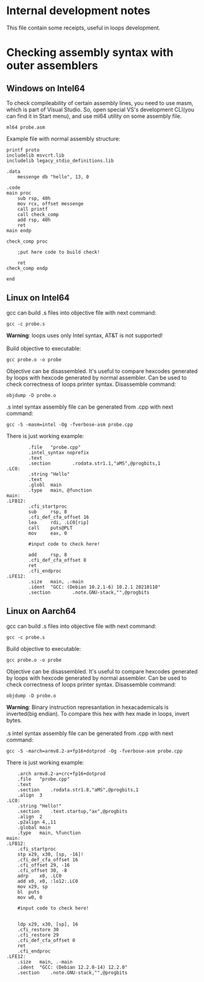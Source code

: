 # Internal development notes

This file contain some receipts, useful in loops development.

# Checking assembly syntax with outer assemblers

## Windows on Intel64

To check compileability of certain assembly lines, you need to use masm, which is part of Visual Studio.
So, open special VS's development CLI(you can find it in Start menu), and use ml64 utility on some assembly file.
```
ml64 probe.asm
```
Example file with normal assembly structure:
```
printf proto
includelib msvcrt.lib
includelib legacy_stdio_definitions.lib

.data
    messenge db "hello", 13, 0

.code
main proc
    sub rsp, 40h
    mov rcx, offset messenge
    call printf
	call check_comp
    add rsp, 40h
    ret
main endp

check_comp proc
	
	;put here code to build check!
	
	ret         
check_comp endp

end
```

## Linux on Intel64

gcc can build .s files into objective file with next command:
```
gcc -c probe.s
```
**Warning**: loops uses only Intel syntax, AT&T is not supported!\
\
Build objective to executable:
```
gcc probe.o -o probe
```
Objective can be disassembled. It's useful to compare hexcodes generated by loops with hexcode generated by normal assembler.
Can be used to check correctness of loops printer syntax. Disassemble command:
```
objdump -D probe.o
```
.s intel syntax assembly file can be generated from .cpp with next command:
```
gcc -S -masm=intel -Og -fverbose-asm probe.cpp
```
There is just working example:
```
        .file   "probe.cpp"
        .intel_syntax noprefix
        .text
        .section        .rodata.str1.1,"aMS",@progbits,1
.LC0:
        .string "Hello"
        .text
        .globl  main
        .type   main, @function
main:
.LFB12:
        .cfi_startproc
        sub     rsp, 8
        .cfi_def_cfa_offset 16
        lea     rdi, .LC0[rip]
        call    puts@PLT
        mov     eax, 0

        #input code to check here!

        add     rsp, 8
        .cfi_def_cfa_offset 8
        ret
        .cfi_endproc
.LFE12:
        .size   main, .-main
        .ident  "GCC: (Debian 10.2.1-6) 10.2.1 20210110"
        .section        .note.GNU-stack,"",@progbits
```

## Linux on Aarch64

gcc can build .s files into objective file with next command:
```
gcc -c probe.s
```
Build objective to executable:
```
gcc probe.o -o probe
```
Objective can be disassembled. It's useful to compare hexcodes generated by loops with hexcode generated by normal assembler.
Can be used to check correctness of loops printer syntax. Disassemble command:
```
objdump -D probe.o
```
**Warning**: Binary instruction represantation in hexacademicals is inverted(big endian). To compare this hex with hex made in loops, invert bytes.\
\
.s intel syntax assembly file can be generated from .cpp with next command:
```
gcc -S -march=armv8.2-a+fp16+dotprod -Og -fverbose-asm probe.cpp
```
There is just working example:
```
	.arch armv8.2-a+crc+fp16+dotprod
	.file	"probe.cpp"
	.text
	.section	.rodata.str1.8,"aMS",@progbits,1
	.align	3
.LC0:
	.string	"Hello!"
	.section	.text.startup,"ax",@progbits
	.align	2
	.p2align 4,,11
	.global	main
	.type	main, %function
main:
.LFB12:
	.cfi_startproc
	stp	x29, x30, [sp, -16]!
	.cfi_def_cfa_offset 16
	.cfi_offset 29, -16
	.cfi_offset 30, -8
	adrp	x0, .LC0
	add	x0, x0, :lo12:.LC0
	mov	x29, sp
	bl	puts
	mov	w0, 0

	#input code to check here!


	ldp	x29, x30, [sp], 16
	.cfi_restore 30
	.cfi_restore 29
	.cfi_def_cfa_offset 0
	ret
	.cfi_endproc
.LFE12:
	.size	main, .-main
	.ident	"GCC: (Debian 12.2.0-14) 12.2.0"
	.section	.note.GNU-stack,"",@progbits
```